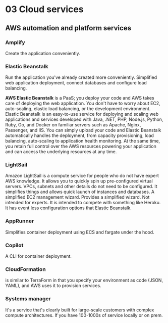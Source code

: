 # 03 Cloud services

## AWS automation and platform services

### Amplify

Create the application conveniently.

### Elastic Beanstalk

Run the application you've already created more conveniently. Simplified web application deployment, connect databases and configure load balancing.

**AWS Elastic Beanstalk** is a PaaS; you deploy your code and AWS takes care of deploying the web application. You don't have to worry about EC2, auto-scaling, elastic load balancing, or the development environment. Elastic Beanstalk is an easy-to-use service for deploying and scaling web applications and services developed with Java, .NET, PHP, Node.js, Python, Ruby, Go, and Docker on familiar servers such as Apache, Nginx, Passenger, and IIS. You can simply upload your code and Elastic Beanstalk automatically handles the deployment, from capacity provisioning, load balancing, auto-scaling to application health monitoring. At the same time, you retain full control over the AWS resources powering your application and can access the underlying resources at any time.

### LightSail

Amazon LightSail is a compute service for people who do not have expert AWS knowledge. It allows you to quickly spin up pre-configured virtual servers. VPCs, subnets and other details do not need to be configured. It simplifies things and allows quick launch of instances and databases.
A simplified EC2 management wizard. Provides a simplified wizard. Not intended for experts.
It is intended to compete with something like Heroku.
It has event less configuration options that Elastic Beanstalk.

### AppRunner

Simplifies container deployment using ECS and fargate under the hood.

### Copilot

A CLI for container deployment.

### CloudFormation

is similar to TerraForm in that you specify your environment as code (JSON, YAML), and AWS uses it to provision services.

### Systems manager

It's a service that's clearly built for large-scale customers with complex compute architectures. If you have 100-1000s of service locally or on prem.
